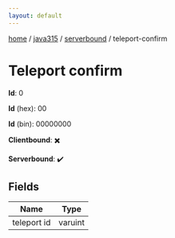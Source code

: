 ```yaml
---
layout: default
---
```


[home](/)  /  [java315](/protocol/java315)  /  [serverbound](/protocol/java315/serverbound)  /  teleport-confirm

# Teleport confirm

**Id**: 0

**Id** (hex): 00

**Id** (bin): 00000000

**Clientbound**: ✖️

**Serverbound**: ✔️

## Fields

Name | Type
---|---
teleport id | varuint


